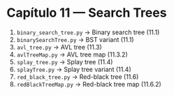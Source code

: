 # Capítulo 11 — Search Trees

1. `binary_search_tree.py` → Binary search tree (11.1)  
2. `binarySearchTree.py` → BST variant (11.1)  
3. `avl_tree.py` → AVL tree (11.3)  
4. `avlTreeMap.py` → AVL tree map (11.3.2)  
5. `splay_tree.py` → Splay tree (11.4)  
6. `splayTree.py` → Splay tree variant (11.4)  
7. `red_black_tree.py` → Red-black tree (11.6)  
8. `redBlackTreeMap.py` → Red-black tree map (11.6.2)  
